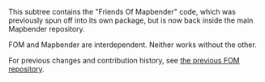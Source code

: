 This subtree contains the "Friends Of Mapbender" code, which was previously
spun off into its own package, but is now back inside the main Mapbender repository.

FOM and Mapbender are interdependent. Neither works without the other.

For previous changes and contribution history, see [the previous FOM repository](https://github.com/mapbender/fom).
